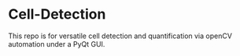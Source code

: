 # Cell-Detection

This repo is for versatile cell detection and quantification via openCV automation under a PyQt GUI.
